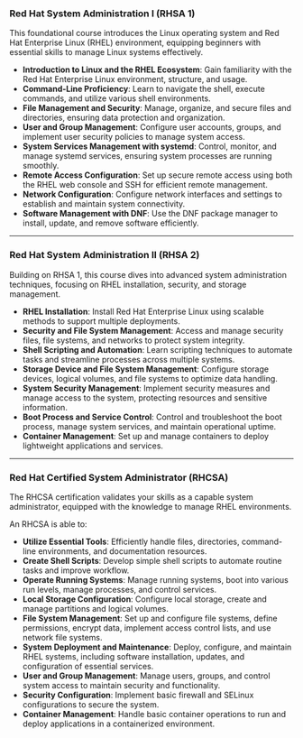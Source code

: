 ### **Red Hat System Administration I (RHSA 1)**
This foundational course introduces the Linux operating system and Red Hat Enterprise Linux (RHEL) environment, equipping beginners with essential skills to manage Linux systems effectively.

- **Introduction to Linux and the RHEL Ecosystem**: Gain familiarity with the Red Hat Enterprise Linux environment, structure, and usage.
- **Command-Line Proficiency**: Learn to navigate the shell, execute commands, and utilize various shell environments.
- **File Management and Security**: Manage, organize, and secure files and directories, ensuring data protection and organization.
- **User and Group Management**: Configure user accounts, groups, and implement user security policies to manage system access.
- **System Services Management with systemd**: Control, monitor, and manage systemd services, ensuring system processes are running smoothly.
- **Remote Access Configuration**: Set up secure remote access using both the RHEL web console and SSH for efficient remote management.
- **Network Configuration**: Configure network interfaces and settings to establish and maintain system connectivity.
- **Software Management with DNF**: Use the DNF package manager to install, update, and remove software efficiently.

---

### **Red Hat System Administration II (RHSA 2)**
Building on RHSA 1, this course dives into advanced system administration techniques, focusing on RHEL installation, security, and storage management.

- **RHEL Installation**: Install Red Hat Enterprise Linux using scalable methods to support multiple deployments.
- **Security and File System Management**: Access and manage security files, file systems, and networks to protect system integrity.
- **Shell Scripting and Automation**: Learn scripting techniques to automate tasks and streamline processes across multiple systems.
- **Storage Device and File System Management**: Configure storage devices, logical volumes, and file systems to optimize data handling.
- **System Security Management**: Implement security measures and manage access to the system, protecting resources and sensitive information.
- **Boot Process and Service Control**: Control and troubleshoot the boot process, manage system services, and maintain operational uptime.
- **Container Management**: Set up and manage containers to deploy lightweight applications and services.

---

### **Red Hat Certified System Administrator (RHCSA)**
The RHCSA certification validates your skills as a capable system administrator, equipped with the knowledge to manage RHEL environments.

An RHCSA is able to:

- **Utilize Essential Tools**: Efficiently handle files, directories, command-line environments, and documentation resources.
- **Create Shell Scripts**: Develop simple shell scripts to automate routine tasks and improve workflow.
- **Operate Running Systems**: Manage running systems, boot into various run levels, manage processes, and control services.
- **Local Storage Configuration**: Configure local storage, create and manage partitions and logical volumes.
- **File System Management**: Set up and configure file systems, define permissions, encrypt data, implement access control lists, and use network file systems.
- **System Deployment and Maintenance**: Deploy, configure, and maintain RHEL systems, including software installation, updates, and configuration of essential services.
- **User and Group Management**: Manage users, groups, and control system access to maintain security and functionality.
- **Security Configuration**: Implement basic firewall and SELinux configurations to secure the system.
- **Container Management**: Handle basic container operations to run and deploy applications in a containerized environment.
